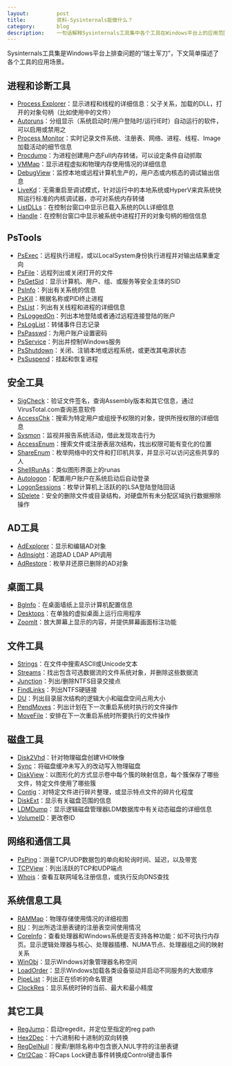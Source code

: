 ```yaml
---
layout:         post
title:          资料-Sysinternals能做什么？
category:       blog
description:    一句话解释Sysinternals工具集中各个工具在Windows平台上的应用范围
---
```


Sysinternals工具集是Windows平台上排查问题的“瑞士军刀”，下文简单描述了各个工具的应用场景。

## 进程和诊断工具
- [Process Explorer](https://docs.microsoft.com/en-us/sysinternals/downloads/process-explorer)：显示进程和线程的详细信息：父子关系，加载的DLL，打开的对象句柄（比如使用中的文件）
- [Autoruns](https://docs.microsoft.com/en-us/sysinternals/downloads/autoruns)：分组显示（系统启动时/用户登陆时/运行IE时）自动运行的软件，可以启用或禁用之
- [Process Monitor](https://docs.microsoft.com/en-us/sysinternals/downloads/procmon)：实时记录文件系统、注册表、网络、进程、线程、Image加载活动的细节信息
- [Procdump](https://docs.microsoft.com/en-us/sysinternals/downloads/procdump)：为进程创建用户态Full内存转储，可以设定条件自动抓取
- [VMMap](https://docs.microsoft.com/en-us/sysinternals/downloads/vmmap)：显示进程虚拟和物理内存使用情况的详细信息
- [DebugView](https://docs.microsoft.com/en-us/sysinternals/downloads/debugview)：监控本地或远程计算机生产的，用户态或内核态的调试输出信息
- [LiveKd](https://docs.microsoft.com/en-us/sysinternals/downloads/livekd)：无需重启至调试模式，针对运行中的本地系统或HyperV来宾系统快照运行标准的内核调试器，亦可对系统内存转储
- [ListDLLs](https://docs.microsoft.com/en-us/sysinternals/downloads/listdlls)：在控制台窗口中显示已载入系统的DLL详细信息
- [Handle](https://docs.microsoft.com/en-us/sysinternals/downloads/handle)：在控制台窗口中显示被系统中进程打开的对象句柄的相信信息

## PsTools
- [PsExec](https://docs.microsoft.com/en-us/sysinternals/downloads/psexec)：远程执行进程，或以LocalSystem身份执行进程并对输出结果重定向
- [PsFile](https://docs.microsoft.com/en-us/sysinternals/downloads/psfile)：远程列出或关闭打开的文件
- [PsGetSid](https://docs.microsoft.com/en-us/sysinternals/downloads/psgetsid)：显示计算机、用户、组、或服务等安全主体的SID
- [PsInfo](https://docs.microsoft.com/en-us/sysinternals/downloads/psinfo)：列出有关系统的信息
- [PsKill](https://docs.microsoft.com/en-us/sysinternals/downloads/pskill)：根据名称或PID终止进程
- [PsList](https://docs.microsoft.com/en-us/sysinternals/downloads/pslist)：列出有关线程和进程的详细信息
- [PsLoggedOn](https://docs.microsoft.com/en-us/sysinternals/downloads/psloggedon)：列出本地登陆或者通过远程连接登陆的账户
- [PsLogList](https://docs.microsoft.com/en-us/sysinternals/downloads/psloglist)：转储事件日志记录
- [PsPasswd](https://docs.microsoft.com/en-us/sysinternals/downloads/pspasswd)：为用户账户设置密码
- [PsService](https://docs.microsoft.com/en-us/sysinternals/downloads/psservice)：列出并控制Windows服务
- [PsShutdown](https://docs.microsoft.com/en-us/sysinternals/downloads/psshutdown)：关闭、注销本地或远程系统，或更改其电源状态
- [PsSuspend](https://docs.microsoft.com/en-us/sysinternals/downloads/pssuspend)：挂起和恢复进程

## 安全工具
- [SigCheck](https://docs.microsoft.com/en-us/sysinternals/downloads/sigcheck)：验证文件签名，查询Assembly版本和其它信息，通过VirusTotal.com查询恶意软件
- [AccessChk](https://docs.microsoft.com/en-us/sysinternals/downloads/accesschk)：搜索为特定用户或组授予权限的对象，提供所授权限的详细信息
- [Sysmon](https://docs.microsoft.com/en-us/sysinternals/downloads/sysmon)：监视并报告系统活动，借此发现攻击行为
- [AccessEnum](https://docs.microsoft.com/en-us/sysinternals/downloads/accessenum)：搜索文件或注册表层次结构，找出权限可能有变化的位置
- [ShareEnum](https://docs.microsoft.com/en-us/sysinternals/downloads/shareenum)：枚举网络中的文件和打印机共享，并显示可以访问这些共享的人
- [ShellRunAs](https://docs.microsoft.com/en-us/sysinternals/downloads/shellrunas)：类似图形界面上的runas
- [Autologon](https://docs.microsoft.com/en-us/sysinternals/downloads/autologon)：配置用户账户在系统启动后自动登录
- [LogonSessions](https://docs.microsoft.com/en-us/sysinternals/downloads/logonsessions)：枚举计算机上活跃的的LSA登陆登陆回话
- [SDelete](https://docs.microsoft.com/en-us/sysinternals/downloads/sdelete)：安全的删除文件或目录结构，对硬盘所有未分配区域执行数据擦除操作

## AD工具
- [AdExplorer](https://docs.microsoft.com/en-us/sysinternals/downloads/adexplorer)：显示和编辑AD对象
- [AdInsight](https://docs.microsoft.com/en-us/sysinternals/downloads/adinsight)：追踪AD LDAP API调用
- [AdRestore](https://docs.microsoft.com/en-us/sysinternals/downloads/adrestore)：枚举并还原已删除的AD对象

## 桌面工具
- [BgInfo](https://docs.microsoft.com/en-us/sysinternals/downloads/bginfo)：在桌面墙纸上显示计算机配置信息
- [Desktops](https://docs.microsoft.com/en-us/sysinternals/downloads/desktops)：在单独的虚拟桌面上运行应用程序
- [ZoomIt](https://docs.microsoft.com/en-us/sysinternals/downloads/zoomit)：放大屏幕上显示的内容，并提供屏幕画面标注功能

## 文件工具
- [Strings](https://docs.microsoft.com/en-us/sysinternals/downloads/strings)：在文件中搜索ASCII或Unicode文本
- [Streams](https://docs.microsoft.com/en-us/sysinternals/downloads/streams)：找出包含可选数据流的文件系统对象，并删除这些数据流
- [Junction](https://docs.microsoft.com/en-us/sysinternals/downloads/junction)：列出/删除NTFS目录交接点
- [FindLinks](https://docs.microsoft.com/en-us/sysinternals/downloads/findlinks)：列出NTFS硬链接
- [DU](https://docs.microsoft.com/en-us/sysinternals/downloads/du)：列出目录层次结构的逻辑大小和磁盘空间占用大小
- [PendMoves](https://docs.microsoft.com/en-us/sysinternals/downloads/pendmoves)：列出计划在下一次重启系统时执行的文件操作
- [MoveFile](https://docs.microsoft.com/en-us/sysinternals/downloads/movefile)：安排在下一次重启系统时所要执行的文件操作

## 磁盘工具
- [Disk2Vhd](https://docs.microsoft.com/en-us/sysinternals/downloads/disk2vhd)：针对物理磁盘创建VHD映像
- [Sync](https://docs.microsoft.com/en-us/sysinternals/downloads/sync)：将磁盘缓冲未写入的改动写入物理磁盘
- [DiskView](https://docs.microsoft.com/en-us/sysinternals/downloads/diskview)：以图形化的方式显示卷中每个簇的映射信息，每个簇保存了哪些文件，特定文件使用了哪些簇
- [Contig](https://docs.microsoft.com/en-us/sysinternals/downloads/contig)：对特定文件进行碎片整理，或显示特点文件的碎片化程度
- [DiskExt](https://docs.microsoft.com/en-us/sysinternals/downloads/diskext)：显示有关磁盘范围的信息
- [LDMDump](https://docs.microsoft.com/en-us/sysinternals/downloads/ldmdump)：显示逻辑磁盘管理器LDM数据库中有关动态磁盘的详细信息
- [VolumeID](https://docs.microsoft.com/en-us/sysinternals/downloads/volumeid)：更改卷ID

## 网络和通信工具
- [PsPing](https://docs.microsoft.com/en-us/sysinternals/downloads/psping)：测量TCP/UDP数据包的单向和轮询时间、延迟，以及带宽
- [TCPView](https://docs.microsoft.com/en-us/sysinternals/downloads/tcpview)：列出活跃的TCP和UDP端点
- [Whois](https://docs.microsoft.com/en-us/sysinternals/downloads/whois)：查看互联网域名注册信息，或执行反向DNS查找

## 系统信息工具
- [RAMMap](https://docs.microsoft.com/en-us/sysinternals/downloads/rammap)：物理存储使用情况的详细视图
- [RU](https://docs.microsoft.com/en-us/sysinternals/downloads/ru)：列出所选注册表键的注册表空间使用情况
- [CoreInfo](https://docs.microsoft.com/en-us/sysinternals/downloads/coreinfo)：查看处理器和Windows系统是否支持各种功能：如不可执行内存页。显示逻辑处理器与核心、处理器插槽、NUMA节点、处理器组之间的映射关系
- [WinObj](https://docs.microsoft.com/en-us/sysinternals/downloads/winobj)：显示Windows对象管理器名称空间
- [LoadOrder](https://docs.microsoft.com/en-us/sysinternals/downloads/loadorder)：显示Windows加载各类设备驱动并启动不同服务的大致顺序
- [PipeList](https://docs.microsoft.com/en-us/sysinternals/downloads/pipelist)：列出正在侦听的命名管道
- [ClockRes](https://docs.microsoft.com/en-us/sysinternals/downloads/clockres)：显示系统时钟的当前、最大和最小精度

## 其它工具
- [RegJump](https://docs.microsoft.com/en-us/sysinternals/downloads/regjump)：启动regedit，并定位至指定的reg path
- [Hex2Dec](https://docs.microsoft.com/en-us/sysinternals/downloads/hex2dec)：十六进制和十进制的双向转换
- [RegDelNull](https://docs.microsoft.com/en-us/sysinternals/downloads/regdelnull)：搜索/删除名称中包含嵌入NUL字符的注册表键
- [Ctrl2Cap](https://docs.microsoft.com/en-us/sysinternals/downloads/ctrl2cap)：将Caps Lock键击事件转换成Control键击事件